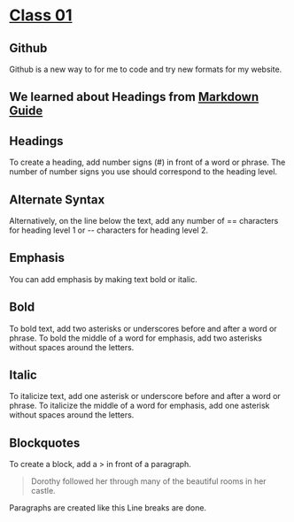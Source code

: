 # [Class 01](./Class01)

## Github

Github is a new way to for me to code and try new formats for my website.

## We learned about Headings from [Markdown Guide](https://www.markdownguide.org/basic-syntax/)

## Headings
To create a heading, add number signs (#) in front of a word or phrase. The number of number signs you use should correspond to the heading level.

## Alternate Syntax
Alternatively, on the line below the text, add any number of == characters for heading level 1 or -- characters for heading level 2.

## Emphasis
You can add emphasis by making text bold or italic.

## Bold
To bold text, add two asterisks or underscores before and after a word or phrase. To bold the middle of a word for emphasis, add two asterisks without spaces around the letters.

## Italic
To italicize text, add one asterisk or underscore before and after a word or phrase. To italicize the middle of a word for emphasis, add one asterisk without spaces around the letters.

## Blockquotes 
To create a block, add a > in front of a paragraph.

> Dorothy followed her through many of the beautiful rooms in her castle.

Paragraphs are created like this
Line breaks are done.
